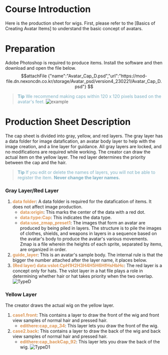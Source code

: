 # Course Introduction
Here is the production sheet for wigs. 
First, please refer to the [Basics of Creating Avatar Items] to understand the basic concept of avatars.

# Preparation
Adobe Photoshop is required to produce items. Install the software and then download and open the file below.
$$attachFile
{"name":"Avatar_Cap_D.psd","url":"https://mod-file.dn.nexoncdn.co.kr/storage/Avatar_psd/version4_230221/Avatar_Cap_D.psd"}
$$

><span style="color: #7CAFC2"> **Tip**
> We recommend making caps within 120 x 120 pixels based on the avatar's feet.</span>
> ![example](https://mod-file.dn.nexoncdn.co.kr/bbs/16769485559327fc72cf03aca4128998b423540c3e049.png{"width":"150px"} "example")

# Production Sheet Description
The cap sheet is divided into gray, yellow, and red layers.
The gray layer has a data folder for image datafication, an avatar body layer to help with the image creation, and a line layer for guidance. All gray layers are locked, and no modifications are required while working.
The creator can draw the actual item on the yellow layer.
The red layer determines the priority between the cap and the hair.

> <span style="color: #7cafc2">**Tip**
> If you edit or delete the names of layers, you will not be able to register the item.
> **Never change the layer names.**</span>

### Gray Layer/Red Layer
1. <span style="color: #dc9656">**data folder**</span>: A data folder is required for the datafication of items. It does not affect image production.
    * <span style="color: #dc9656">**data:origin**</span>: This marks the center of the data with a red dot.
    * <span style="color: #dc9656">**data:type:Cap**</span>: This indicates the data type.
    * <span style="color: #dc9656">**data:use_zmap_preset1**</span>: The images that form an avatar are produced by being piled in layers. The structure is to pile the images of clothes, shields, and weapons in layers in a sequence based on the avatar's body to produce the avatar's various movements.<br>Zmap is a file wherein the heights of each sprite, separated by items, are organized in order.
2. <span style="color: #dc9656">**guide_layer**</span>: This is an avatar's sample body. The internal rule is that the bigger the number attached after the layer name, it places below.
3. <span style="color: #dc9656">**(Red layer) data:vslot:CpH1H2H3H4H5H6HfHsHbHc**</span>: The red layer is a concept only for hats. The vslot layer in a hat file plays a role in determining whether hair or hat takes priority when the two overlap. 
![TypeD](https://mod-file.dn.nexoncdn.co.kr/bbs/1677033750714bee6e496b432440aa917a6c4fceeb4ca.png "TypeD")
### Yellow Layer
The creator draws the actual wig on the yellow layer.

1. <span style="color: #dc9656">**case1.front**</span>: This contains a layer to draw the front of the wig and front view samples of normal hair and pressed hair.
    * <span style="color: #dc9656">**edithere:cap_cap_34**</span>: This layer lets you draw the front of the wig.
2. <span style="color: #dc9656">**case2.back**</span>: This contains a layer to draw the back of the wig and back view samples of normal hair and pressed hair.
    * <span style="color: #dc9656">**edithere:cap_backCap_92**</span>: This layer lets you draw the back of the wig.
![TypeD1](https://mod-file.dn.nexoncdn.co.kr/bbs/16770337662241601c8da5b484bb2b9fa358959c05109.png "TypeD1")

